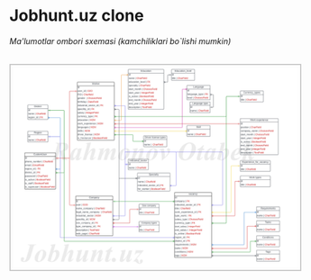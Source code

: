 # Jobhunt.uz clone   

######  Ma'lumotlar ombori sxemasi (kamchiliklari bo`lishi mumkin)
<img style='border: 2px solid #3334; padding: 5px' src="Jobhunt.uz DB.jpg">
 